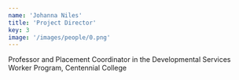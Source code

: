 ```yaml
---
name: 'Johanna Niles'
title: 'Project Director'
key: 3
image: '/images/people/0.png'
---
```

Professor and Placement Coordinator in the Developmental Services Worker Program, Centennial College